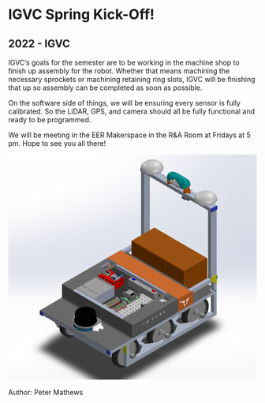 # IGVC Spring Kick-Off!
## 2022 - IGVC

IGVC’s goals for the semester are to be working in the machine shop to finish up assembly for the robot. <!--more--> Whether that means machining the necessary sprockets or machining retaining ring slots, IGVC will be finishing that up so assembly can be completed as soon as possible.

On the software side of things, we will be ensuring every sensor is fully calibrated. So the LiDAR, GPS, and camera should all be fully functional and ready to be programmed.

We will be meeting in the EER Makerspace in the R&A Room at Fridays at 5 pm. Hope to see you all there!

![CAD .](/src/_posts//blog/2022-2-15-IGVC/IGVC2.22.png)


Author: Peter Mathews